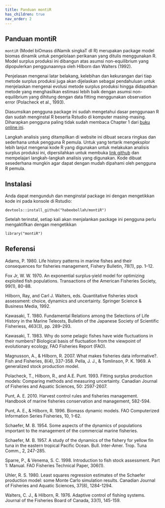 ```yaml
---
title: Panduan montiR
has_children: true
nav_order: 2
---
```


## Panduan montiR

`montiR` (Model biOmass diNamik singkaT dI R) merupakan package model biomas dinamik untuk pengelolaan perikanan yang ditulis menggunakan R. Model surplus produksi ini dibangun atas asumsi non-equilibrium yang dipopulerkan penggunaannya oleh Hilborn dan Walters (1992).

Penjelasan mengenai latar belakang, kelebihan dan kekurangan dari tiap metode surplus produksi juga akan dijelaskan sebagai pendahuluan untuk menjelaskan mengenai evolusi metode surplus produksi hingga didapatkan metode yang menghasilkan estimasi lebih baik dengan asumsi non-equilibrium yang dihitung dengan data fitting menggunakan observation error (Polacheck et al., 1993).

Diasumsikan pengguna package ini sudah mengetahui dasar penggunaan R dan sudah menginstal R beserta Rstudio di komputer masing-masing. Diharapkan pengguna paling tidak sudah membaca Chapter 1 dari [buku online ini](https://bookdown.org/moh_rosidi2610/Metode_Numerik/intro.html). 

Langkah analisis yang ditampilkan di website ini dibuat secara ringkas dan sederhana untuk pengguna R pemula. Untuk yang tertarik mengeksplor lebih lanjut mengenai kode R yang digunakan untuk melakukan analisis surplus produksi ini, dipersilahkan untuk membuka [link github](https://github.com/habeebollah/montiR) dan mempelajari langkah-langkah analisis yang digunakan. Kode dibuat sesederhana mungkin agar dapat dengan mudah dipahami oleh pengguna R pemula.

## Instalasi
Anda dapat mengunduh dan menginstal package ini dengan mengetikkan kode ini pada konsole di Rstudio:
```
devtools::install_github("habeebollah/montiR")
```

Setelah terinstal, setiap kali akan menjalankan package ini pengguna perlu mengaktifkan dengan mengetikkan
```markdown
library("montiR")
```


## Referensi
Adams, P. 1980. Life history patterns in marine fishes and their consequences for fisheries management, Fishery Bulletin, 78(1), pp. 1–12.

Fox Jr, W. W. 1970. An exponential surplus‐yield model for optimizing exploited fish populations. Transactions of the American Fisheries Society, 99(1), 80-88.

Hilborn, Ray, and Carl J. Walters, eds. Quantitative fisheries stock assessment: choice, dynamics and uncertainty. Springer Science & Business Media, 1992.

Kawasaki, T. 1980. Fundamental Relations among the Selections of Life History in the Marine Teleosts, Bulletin of the Japanese Society of Scientific Fisheriess, 463(3), pp. 289–293.

Kawasaki, T. 1983. Why do some pelagic fishes have wide fluctuations in their numbers? Biological basis of fluctuation from the viewpoint of evolutionary ecology, FAO Fisheries Report (FAO).

Magnusson, A., & Hilborn, R. 2007. What makes fisheries data informative?. Fish and Fisheries, 8(4), 337-358.
Pella, J. J., & Tomlinson, P. K. 1969. A generalized stock production model.

Polacheck, T., Hilborn, R., and A.E. Punt. 1993. Fitting surplus production models: Comparing methods and measuring uncertainty. Canadian Journal of Fisheries and Aquatic Sciences, 50: 2597-2607.

Punt, A. E. 2010. Harvest control rules and fisheries management. Handbook of marine fisheries conservation and management, 582-594.

Punt, A. E., & Hilborn, R. 1996. Biomass dynamic models. FAO Computerized Information Series Fisheries, 10, 1-62.

Schaefer, M. B. 1954. Some aspects of the dynamics of populations important to the management of the commercial marine fisheries.

Schaefer, M. B. 1957. A study of the dynamics of the fishery for yellow fin tuna in the eastern tropical Pacific Ocean. Bull. Inter-Amer. Trop. Tuna Comm., 2, 247-285.

Sparre, P., & Venema, S. C. 1998. Introduction to fish stock assessment. Part 1: Manual. FAO Fisheries Technical Paper, 306(1). 

Uhler, R. S. 1980. Least squares regression estimates of the Schaefer production model: some Monte Carlo simulation results. Canadian Journal of Fisheries and Aquatic Sciences, 37(8), 1284-1294.

Walters, C. J., & Hilborn, R. 1976. Adaptive control of fishing systems. Journal of the Fisheries Board of Canada, 33(1), 145-159.


